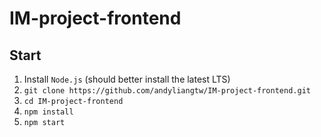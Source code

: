 # IM-project-frontend

## Start

1. Install `Node.js` (should better install the latest LTS)
2. `git clone https://github.com/andyliangtw/IM-project-frontend.git`
3. `cd IM-project-frontend`
4. `npm install`
5. `npm start`
